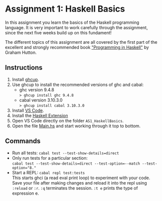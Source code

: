 # Assignment 1: Haskell Basics

In this assignment you learn the basics of the Haskell programming language.
It is very important to work carefully through the assignment, since the next five weeks build
up on this fundament!

The different topics of this assignment are all covered by the first part of the excellent and strongly recommended book ["Programming in Haskell"](https://www.cs.nott.ac.uk/~pszgmh/pih.html) by Graham Hutton.

## Instructions
1. Install [ghcup](https://www.haskell.org/ghcup/).
2. Use ghcup to install the recommended versions of ghc and cabal: 
   - ghc version 9.4.8 \
   `> ghcup install ghc 9.4.8`
   - cabal version 3.10.3.0 \
   `> ghcup install cabal 3.10.3.0`
3. Install [VS Code](https://code.visualstudio.com/).
4. Install the [Haskell Extension](https://marketplace.visualstudio.com/items?itemName=haskell.haskell)
5. Open VS Code directly on the folder `AS1_HaskellBasics`.
6. Open the file [Main.hs](./Main.hs) and start working through it top to bottom.

## Commands
- Run all tests: `cabal test --test-show-details=direct`
- Only run tests for a particular section:\
   `cabal test --test-show-details=direct --test-option=--match --test-option="8."`
- Start a REPL: `cabal repl test:tests` \
This starts ghci (a read eval print loop) to experiment with your code.
Save your file after making changes and reload it into the repl using `:reload` or `:r`.
`:q` terminates the session.
`:t e` prints the type of expression e.
